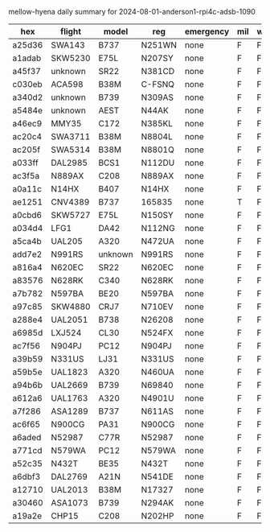 mellow-hyena daily summary for 2024-08-01-anderson1-rpi4c-adsb-1090

|hex|flight|model|reg|emergency|mil|weirdo|
|--|--|--|--|--|--|--|
|a25d36|SWA143|B737|N251WN|none|F|F|
|a1adab|SKW5230|E75L|N207SY|none|F|F|
|a45f37|unknown|SR22|N381CD|none|F|F|
|c030eb|ACA598|B38M|C-FSNQ|none|F|F|
|a340d2|unknown|B739|N309AS|none|F|F|
|a5484e|unknown|AEST|N44AK|none|F|F|
|a46ec9|MMY35|C172|N385KL|none|F|F|
|ac20c4|SWA3711|B38M|N8804L|none|F|F|
|ac205f|SWA5314|B38M|N8801Q|none|F|F|
|a033ff|DAL2985|BCS1|N112DU|none|F|F|
|ac3f5a|N889AX|C208|N889AX|none|F|F|
|a0a11c|N14HX|B407|N14HX|none|F|F|
|ae1251|CNV4389|B737|165835|none|T|F|
|a0cbd6|SKW5727|E75L|N150SY|none|F|F|
|a034d4|LFG1|DA42|N112NG|none|F|F|
|a5ca4b|UAL205|A320|N472UA|none|F|F|
|add7e2|N991RS|unknown|N991RS|none|F|F|
|a816a4|N620EC|SR22|N620EC|none|F|F|
|a83576|N628RK|C340|N628RK|none|F|F|
|a7b782|N597BA|BE20|N597BA|none|F|F|
|a97c85|SKW4880|CRJ7|N710EV|none|F|F|
|a288e4|UAL2051|B738|N26208|none|F|F|
|a6985d|LXJ524|CL30|N524FX|none|F|F|
|ac7f56|N904PJ|PC12|N904PJ|none|F|F|
|a39b59|N331US|LJ31|N331US|none|F|F|
|a59b5e|UAL1823|A320|N460UA|none|F|F|
|a94b6b|UAL2669|B739|N69840|none|F|F|
|a612a6|UAL1763|A320|N4901U|none|F|F|
|a7f286|ASA1289|B737|N611AS|none|F|F|
|ac6f65|N900CG|PA31|N900CG|none|F|F|
|a6aded|N52987|C77R|N52987|none|F|F|
|a771cd|N579WA|PC12|N579WA|none|F|F|
|a52c35|N432T|BE35|N432T|none|F|F|
|a6dbf3|DAL2769|A21N|N541DE|none|F|F|
|a12710|UAL2013|B38M|N17327|none|F|F|
|a30460|ASA1073|B739|N294AK|none|F|F|
|a19a2e|CHP15|C208|N202HP|none|F|F|

